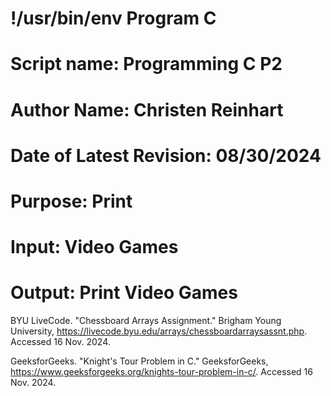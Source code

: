 # !/usr/bin/env Program C
# Script name: Programming C P2
# Author Name: Christen Reinhart
# Date of Latest Revision: 08/30/2024
# Purpose: Print
# Input: Video Games
# Output: Print Video Games

BYU LiveCode. "Chessboard Arrays Assignment." Brigham Young University, https://livecode.byu.edu/arrays/chessboardarraysassnt.php. Accessed 16 Nov. 2024.

GeeksforGeeks. "Knight's Tour Problem in C." GeeksforGeeks, https://www.geeksforgeeks.org/knights-tour-problem-in-c/. Accessed 16 Nov. 2024.

















